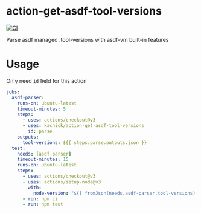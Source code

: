 # action-get-asdf-tool-versions

[![CI](https://github.com/kachick/action-get-asdf-tool-versions/actions/workflows/validate.yml/badge.svg?branch=main)](https://github.com/kachick/action-get-asdf-tool-versions/actions/workflows/validate.yml?query=branch%3Amain++)

Parse asdf managed .tool-versions with asdf-vm built-in features

# Usage

Only need `id` field for this action

```yaml
jobs:
  asdf-parser:
    runs-on: ubuntu-latest
    timeout-minutes: 5
    steps:
      - uses: actions/checkout@v3
      - uses: kachick/action-get-asdf-tool-versions
        id: parse
    outputs:
      tool-versions: ${{ steps.parse.outputs.json }}
  test:
    needs: [asdf-parser]
    timeout-minutes: 15
    runs-on: ubuntu-latest
    steps:
      - uses: actions/checkout@v3
      - uses: actions/setup-node@v3
        with:
          node-version: "${{ fromJson(needs.asdf-parser.tool-versions).nodejs }}"
      - run: npm ci
      - run: npm test
```
